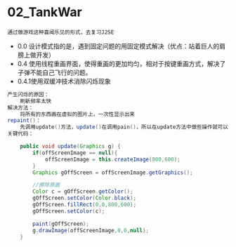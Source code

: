 # 02_TankWar
```
通过做游戏这种喜闻乐见的形式，去复习J2SE
```
* 0.0 设计模式指的是，遇到固定问题的用固定模式解决（优点：站着巨人的肩膀上做开发）
* 0.4 使用线程重画界面，使得重画的更加均匀，相对于按键重画方式，解决了子弹不能自己飞行的问题。
* 0.4.1使用双缓冲技术消除闪烁现象
```java
产生闪烁的原因：
    刷新频率太快
解决方法：
    将所有的东西画在虚拟的图片上，一次性显示出来
repaint()：
    先调用update()方法，update()在调用pain()，所以在update方法中做些操作就可以了    
关键代码：

    public void update(Graphics g) {
        if(offScreenImage == null){
            offScreenImage = this.createImage(800,600);
        }
        Graphics gOffScreen = offScreenImage.getGraphics();

        //擦除原画
        Color c = gOffScreen.getColor();
        gOffScreen.setColor(Color.black);
        gOffScreen.fillRect(0,0,800,600);
        gOffScreen.setColor(c);

        paint(gOffScreen);
        g.drawImage(offScreenImage,0,0,null);
    }
```
